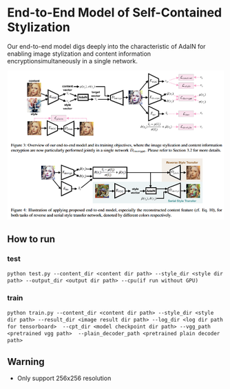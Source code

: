 # End-to-End Model of Self-Contained Stylization
 Our end-to-end model digs deeply into the characteristic of AdaIN for enabling image stylization and content information encryptionsimultaneously in a single network.

![](./model.png)

## How to run

### test
```
python test.py --content_dir <content dir path> --style_dir <style dir path> --output_dir <output dir path> --cpu(if run without GPU)
```
### train
```
python train.py --content_dir <content dir path> --style_dir <style dir path> --result_dir <image result dir path> --log_dir <log dir path for tensorboard>  --cpt_dir <model checkpoint dir path> --vgg_path <pretrained vgg path>  --plain_decoder_path <pretrained plain decoder path> 
```
## Warning
- Only support 256x256 resolution
